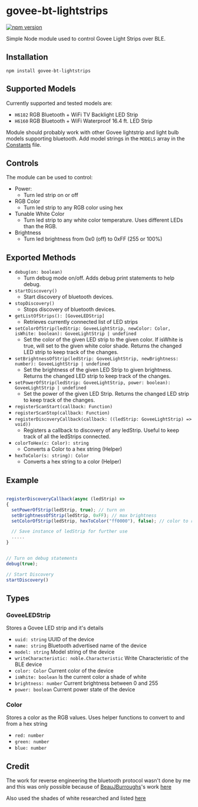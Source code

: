 # govee-bt-lightstrips

[![npm version](https://badge.fury.io/js/govee-bt-lightstrips.svg)](https://badge.fury.io/js/govee-bt-lightstrips)

Simple Node module used to control Govee Light Strips over BLE.

## Installation

`npm install govee-bt-lightstrips`

## Supported Models

Currently supported and tested models are:

- `H6182` RGB Bluetooth + WiFi TV Backlight LED Strip
- `H6160` RGB Bluetooth + WiFi Waterproof 16.4 ft. LED Strip

Module should probably work with other Govee lightstrip and light bulb models supporting bluetooth.
Add model strings in the `MODELS` array in the [Constants](src/constants.ts) file.

## Controls

The module can be used to control:

- Power:
  - Turn led strip on or off
- RGB Color
  - Turn led strip to any RGB color using hex
- Tunable White Color
  - Turn led strip to any white color temperature. Uses different LEDs than the RGB.
- Brightness
  - Turn led brightness from 0x0 (off) to 0xFF (255 or 100%)

## Exported Methods

- `debug(on: boolean)`
  - Turn debug mode on/off. Adds debug print statements to help debug.
- `startDiscovery()`
  - Start discovery of bluetooth devices.
- `stopDiscovery()`
  - Stops discovery of bluetooth devices.
- `getListOfStrips(): [GoveeLEDStrip]`
  - Retrieves currently connected list of LED strips
- `setColorOfStrip(ledStrip: GoveeLightStrip, newColor: Color, isWhite: boolean): GoveeLightStrip | undefined`
  - Set the color of the given LED strip to the given color. If isWhite is true, will set to the given white color shade.
    Returns the changed LED strip to keep track of the changes.
- `setBrightnessOfStrip(ledStrip: GoveeLightStrip, newBrightness: number): GoveeLightStrip | undefined`
  - Set the brightness of the given LED Strip to given brightness. Returns the changed LED strip to keep track of the changes.
- `setPowerOfStrip(ledStrip: GoveeLightStrip, power: boolean):  GoveeLightStrip | undefined`
  - Set the power of the given LED Strip. Returns the changed LED strip to keep track of the changes.
- `registerScanStart(callback: Function)`
- `registerScanStop(callback: Function)`
- `registerDiscoveryCallback(callback: ((ledStrip: GoveeLightStrip) => void))`
  - Registers a callback to discovery of any ledStrip. Useful to keep track of all the ledStrips connected.
- `colorToHex(c: Color): string`
  - Converts a Color to a hex string (Helper)
- `hexToColor(s: string): Color`
  - Converts a hex string to a color (Helper)

## Example

```typescript

registerDiscoveryCallback(async (ledStrip) =>
{
  setPowerOfStrip(ledStrip, true); // turn on
  setBrightnessOfStrip(ledStrip, 0xFF); // max brightness
  setColorOfStrip(ledStrip, hexToColor("ff0000"), false); // color to red

  // Save instance of ledStrip for further use
  .....
}


// Turn on debug statements
debug(true);

// Start Discovery
startDiscovery()

```

## Types

### GoveeLEDStrip

Stores a Govee LED strip and it's details

- `uuid: string` UUID of the device
- `name: string` Bluetooth advertised name of the device
- `model: string` Model string of the device
- `writeCharacteristic: noble.Characteristic` Write Characteristic of the BLE device
- `color: Color` Current color of the device
- `isWhite: boolean` Is the current color a shade of white
- `brightness: number` Current brightness between 0 and 255
- `power: boolean` Current power state of the device

### Color

Stores a color as the RGB values. Uses helper functions to convert to and from a hex string

- `red: number`
- `green: number`
- `blue: number`

## Credit

The work for reverse engineering the bluetooth protocol wasn't done by me and this was only possible because of [BeauJBurroughs](https://github.com/BeauJBurroughs)'s work [here](https://github.com/BeauJBurroughs/Govee-H6127-Reverse-Engineering)

Also used the shades of white researched and listed [here](https://github.com/chvolkmann/govee_btled)
